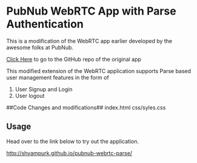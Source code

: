 # PubNub WebRTC App with Parse Authentication

This is a modification of the WebRTC app earlier developed by the awesome folks at PubNub.

[Click Here](https://github.com/stephenlb/webrtc-sdk) to go to the GitHub repo of the original app

This modified extension of the WebRTC application supports Parse based user management features in the form of
 1. User Signup and Login
 1. User logout

##Code Changes and modifications##
index.html
css/syles.css
 
## Usage ##

Head over to the link below to try out the application. 

 http://shyampurk.github.io/pubnub-webrtc-parse/

